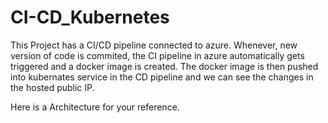 # CI-CD_Kubernetes

This Project has a CI/CD pipeline connected to azure. Whenever, new version of code is commited, the CI pipeline in azure automatically gets triggered and a docker image is created. The docker image is then pushed into kubernates service in the CD pipeline and we can see the changes in the hosted public IP.

Here is a Architecture for your reference.

